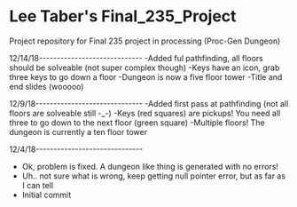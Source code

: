 # Lee Taber's Final_235_Project
Project repository for Final 235 project in processing (Proc-Gen Dungeon)

12/14/18-----------------------------
-Added ful pathfinding, all floors should be solveable (not super complex though)
-Keys have an icon, grab three keys to go down a floor
-Dungeon is now a five floor tower
-Title and end slides (wooooo)

12/9/18------------------------------
-Added first pass at pathfinding (not all floors are solveable still -_-)
-Keys (red squares) are pickups! You need all three to go down to the next floor (green square)
-Multiple floors! The dungeon is currently a ten floor tower

12/4/18------------------------------
- Ok, problem is fixed. A dungeon like thing is generated with no errors!
- Uh.. not sure what is wrong, keep getting null pointer error, but as far as I can tell
- Initial commit
